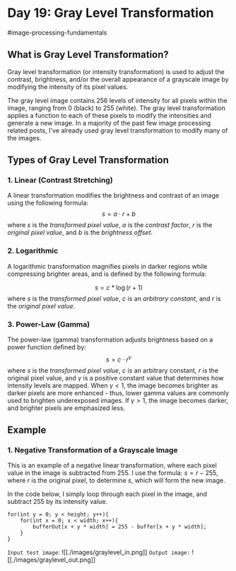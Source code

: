 # Day 19: Gray Level Transformation
#image-processing-fundamentals 
## What is Gray Level Transformation?
Gray level transformation (or intensity transformation) is used to adjust the contrast, brightness, and/or the overall appearance of a grayscale image by modifying the intensity of its pixel values. 

The gray level image contains 256 levels of intensity for all pixels within the image, ranging from 0 (black) to 255 (white). The gray level transformation applies a function to each of these pixels to modify the intensities and generate a new image. In a majority of the past few image processing related posts, I've already used gray level transformation to modify many of the images. 

## Types of Gray Level Transformation
### 1. Linear (Contrast Stretching)
A linear transformation modifies the brightness and contrast of an image using the following formula:
$$
s=a\cdot r+b
$$
where $s$ is the *transformed pixel value*, $a$ is the *contrast factor*, $r$ is the *original pixel value*, and $b$ is the *brightness offset*. 
### 2. Logarithmic
A logarithmic transformation magnifies pixels in darker regions while compressing brighter areas, and is defined by the following formula: 

$$
s = c*\log(r+1)
$$
where $s$ is the *transformed pixel value*, $c$ is an *arbitrary constant*, and $r$ is the *original pixel value*.

### 3. Power-Law (Gamma)
The power-law (gamma) transformation adjusts brightness based on a power function defined by:
$$
s = c \cdot r^\gamma
$$
where $s$ is the *transformed pixel value*, $c$ is an arbitrary constant, $r$ is the original pixel value, and $\gamma$ is a positive constant value that determines how intensity levels are mapped. When $\gamma < 1$, the image becomes brighter as darker pixels are more enhanced - thus, lower gamma values are commonly used to brighten underexposed images. If $\gamma > 1$, the image becomes darker, and brighter pixels are emphasized less.

## Example
### 1. Negative Transformation of a Grayscale Image
This is an example of a negative linear transformation, where each pixel value in the image is subtracted from 255. I use the formula: $s=r-255$, where $r$ is the original pixel, to determine $s$, which will form the new image.

In the code below, I simply loop through each pixel in the image, and subtract 255 by its intensity value.

```
for(int y = 0; y < height; y++){
	for(int x = 0; x < width; x++){
		bufferOut[x + y * width] = 255 - buffer[x + y * width];
	}
}
```

`Input test image`:
![[./images/graylevel_in.png]]
`Output image:`
![[./images/graylevel_out.png]]